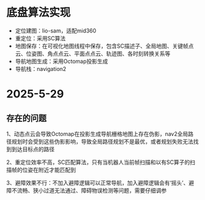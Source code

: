 # 底盘算法实现
* 定位建图：lio-sam，适配mid360
* 重定位：采用SC算法
* 地图保存：在可视化地图线程中保存，包含SC描述子、全局地图、关键帧点云、位姿图、角点点云、平面点点云、轨迹图、各时刻转换关系等
* 导航地图生成：采用Octomap投影生成
* 导航栈：navigation2
# 2025-5-29
## 存在的问题 
1、动态点云会导致Octomap在投影生成导航栅格地图上存在伪影，nav2全局路径规划时会受到这些伪影影响，导致全局路径规划不是最优，或者规划失败无法找到到达目标点的路径

2、重定位效率不高，SC匹配算法，只有当机器人当前帧扫描和以有SC算子的扫描帧的位姿在附近才能匹配到

3、避障效果不行：不加入避障逻辑可以正常导航，加入避障逻辑会有‘摇头’、避障不流畅、狭小过道无法通过、障碍物误检测等问题，需要仔细调参
